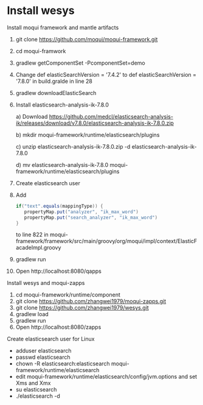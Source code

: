 # Install wesys

Install moqui framework and mantle artifacts

1. git clone https://github.com/moqui/moqui-framework.git
2. cd moqui-framwork
3. gradlew getComponentSet -PcomponentSet=demo
4. Change def elasticSearchVersion = '7.4.2' to def elasticSearchVersion = '7.8.0' in build.gralde in line 28
6. gradlew downloadElasticSearch
7. Install elasticsearch-analysis-ik-7.8.0 
   
   a) Download https://github.com/medcl/elasticsearch-analysis-ik/releases/download/v7.8.0/elasticsearch-analysis-ik-7.8.0.zip
      
   b) mkdir moqui-framework/runtime/elasticsearch/plugins

   c) unzip elasticsearch-analysis-ik-7.8.0.zip -d elasticsearch-analysis-ik-7.8.0
   
   d) mv elasticsearch-analysis-ik-7.8.0 moqui-framework/runtime/elasticsearch/plugins

8. Create elasticsearch user
9. Add
   ```java
   if("text".equals(mappingType)) {
      propertyMap.put("analyzer", "ik_max_word")
      propertyMap.put("search_analyzer", "ik_max_word")
   }
   ````
   
   to line 822 in moqui-framework/framework/src/main/groovy/org/moqui/impl/context/ElasticFacadeImpl.groovy
10. gradlew run
11. Open http://localhost:8080/qapps

Install wesys and moqui-zapps

1. cd moqui-framework/runtime/component
2. git clone https://github.com/zhangwei1979/moqui-zapps.git
3. git clone https://github.com/zhangwei1979/wesys.git
4. gradlew load
5. gradlew run
6. Open http://localhost:8080/zapps

Create elasticsearch user for Linux

* adduser elasticsearch
* passwd elasticsearch
* chown -R elasticsearch:elasticsearch moqui-framework/runtime/elasticsearch
* edit moqui-framework/runtime/elasticsearch/config/jvm.options and set Xms and Xmx
* su elasticsearch
* ./elasticsearch -d

